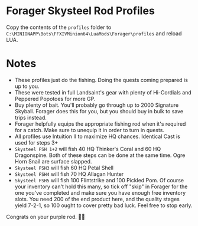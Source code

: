 # Forager Skysteel Rod Profiles
 
Copy the contents of the `profiles` folder to `C:\MINIONAPP\Bots\FFXIVMinion64\LuaMods\Forager\profiles` and reload LUA.

# Notes

* These profiles just do the fishing.  Doing the quests coming prepared is up to you.
* These were tested in full Landsaint's gear with plenty of Hi-Cordials and Peppered Popotoes for more GP.
* Buy plenty of bait.  You'll probably go through up to 2000 Signature Skyball.  Forager does this for you, but you should buy in bulk to save trips instead.
* Forager helpfully equips the appropriate fishing rod when it's required for a catch.  Make sure to unequip it in order to turn in quests.
* All profiles use Intuition II to maximize HQ chances.  Identical Cast is used for steps 3+
* `Skysteel FSH 1+2` will fish 40 HQ Thinker's Coral and 60 HQ Dragonspine.  Both of these steps can be done at the same time.  Ogre Horn Snail are surface slapped.
* `Skysteel FSH3` will fish 60 HQ Petal Shell
* `Skysteel FSH4` will fish 70 HQ Allagan Hunter
* `Skysteel FSH5` will fish 100 Flintstrike and 100 Pickled Pom.  Of course your inventory can't hold this many, so tick off "skip" in Forager for the one you've completed and make sure you have enough free inventory slots.  You need 200 of the end product here, and the quality stages yield 7-2-1, so 100 ought to cover pretty bad luck.  Feel free to stop early.

Congrats on your purple rod. 🍆🎣
